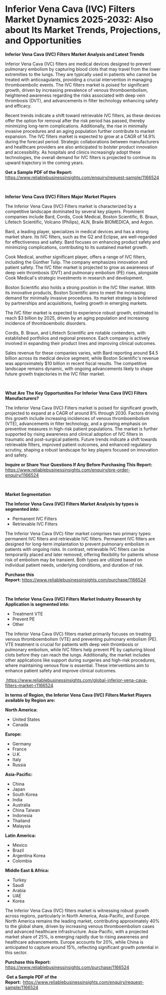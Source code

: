 <p><h1>Inferior Vena Cava (IVC) Filters Market Dynamics 2025-2032: Also about Its Market Trends, Projections, and Opportunities</h1></p><p><strong>Inferior Vena Cava (IVC) Filters Market Analysis and Latest Trends</strong></p>
<p><p>Inferior Vena Cava (IVC) filters are medical devices designed to prevent pulmonary embolism by capturing blood clots that may travel from the lower extremities to the lungs. They are typically used in patients who cannot be treated with anticoagulants, providing a crucial intervention in managing thromboembolic events. The IVC filters market is poised for significant growth, driven by increasing prevalence of venous thromboembolism, heightened awareness regarding the risks associated with deep vein thrombosis (DVT), and advancements in filter technology enhancing safety and efficacy.</p><p>Recent trends indicate a shift toward retrievable IVC filters, as these devices offer the option for removal after the risk period has passed, thereby minimizing long-term complications. Additionally, the rise in minimally invasive procedures and an aging population further contribute to market expansion. The IVC filters market is expected to grow at a CAGR of 14.9% during the forecast period. Strategic collaborations between manufacturers and healthcare providers are also anticipated to bolster product innovation and accessibility. As hospitals and clinics increasingly adopt these technologies, the overall demand for IVC filters is projected to continue its upward trajectory in the coming years.</p></p>
<p><strong>Get a Sample PDF of the Report:&nbsp;</strong> <a href="https://www.reliablebusinessinsights.com/enquiry/request-sample/1166524?utm_campaign=101&utm_medium=2&utm_source=Github&utm_content=ia&utm_term=14042025&utm_id=inferior-vena-cava-ivc-filters">https://www.reliablebusinessinsights.com/enquiry/request-sample/1166524</a></p>
<p>&nbsp;</p>
<p><strong>Inferior Vena Cava (IVC) Filters Major Market Players</strong></p>
<p><p>The Inferior Vena Cava (IVC) Filters market is characterized by a competitive landscape dominated by several key players. Prominent companies include Bard, Cordis, Cook Medical, Boston Scientific, B. Braun, Lifetech Scientific, Volcano (Philips), ALN, Braile BIOMEDICA, and Argon.</p><p>Bard, a leading player, specializes in medical devices and has a strong market share. Its IVC filters, such as the G2 and Eclipse, are well-regarded for effectiveness and safety. Bard focuses on enhancing product safety and minimizing complications, contributing to its sustained market growth.</p><p>Cook Medical, another significant player, offers a range of IVC filters, including the Günther Tulip. The company emphasizes innovation and patient safety. The IVC filter market is projected to grow as awareness of deep vein thrombosis (DVT) and pulmonary embolism (PE) rises, alongside Cook Medical's strategic investments in research and development.</p><p>Boston Scientific also holds a strong position in the IVC filter market. With its innovative products, Boston Scientific aims to meet the increasing demand for minimally invasive procedures. Its market strategy is bolstered by partnerships and acquisitions, fueling growth in emerging markets.</p><p>The IVC filter market is expected to experience robust growth, estimated to reach $3 billion by 2025, driven by an aging population and increasing incidence of thromboembolic disorders.</p><p>Cordis, B. Braun, and Lifetech Scientific are notable contenders, with established portfolios and regional presence. Each company is actively involved in expanding their product lines and improving clinical outcomes.</p><p>Sales revenue for these companies varies, with Bard reporting around $4.5 billion across its medical device segment, while Boston Scientific's revenue was approximately $10 billion in recent fiscal results. The competitive landscape remains dynamic, with ongoing advancements likely to shape future growth trajectories in the IVC filter market.</p></p>
<p>&nbsp;</p>
<p><strong>What Are The Key Opportunities For Inferior Vena Cava (IVC) Filters Manufacturers?</strong></p>
<p><p>The Inferior Vena Cava (IVC) Filters market is poised for significant growth, projected to expand at a CAGR of around 8% through 2030. Factors driving this growth include increasing incidences of venous thromboembolism (VTE), advancements in filter technology, and a growing emphasis on preventive measures in high-risk patient populations. The market is further supported by rising awareness and clinical adoption of IVC filters in traumatic and post-surgical patients. Future trends indicate a shift towards retrievable filters, improved patient outcomes, and enhanced regulatory scrutiny, shaping a robust landscape for key players focused on innovation and safety.</p></p>
<p><strong>Inquire or Share Your Questions If Any Before Purchasing This Report:</strong> <a href="https://www.reliablebusinessinsights.com/enquiry/pre-order-enquiry/1166524?utm_campaign=101&utm_medium=2&utm_source=Github&utm_content=ia&utm_term=14042025&utm_id=inferior-vena-cava-ivc-filters">https://www.reliablebusinessinsights.com/enquiry/pre-order-enquiry/1166524</a></p>
<p>&nbsp;</p>
<p><strong>Market Segmentation</strong></p>
<p><strong>The Inferior Vena Cava (IVC) Filters Market Analysis by types is segmented into:</strong></p>
<p><ul><li>Permanent IVC Filters</li><li>Retrievable IVC Filters</li></ul></p>
<p><p>The Inferior Vena Cava (IVC) filter market comprises two primary types: permanent IVC filters and retrievable IVC filters. Permanent IVC filters are designed for long-term implantation to prevent pulmonary embolism in patients with ongoing risks. In contrast, retrievable IVC filters can be temporarily placed and later removed, offering flexibility for patients whose risk of embolism may be transient. Both types are utilized based on individual patient needs, underlying conditions, and duration of risk.</p></p>
<p><strong>Purchase this Report:&nbsp;</strong><a href="https://www.reliablebusinessinsights.com/purchase/1166524?utm_campaign=101&utm_medium=2&utm_source=Github&utm_content=ia&utm_term=14042025&utm_id=inferior-vena-cava-ivc-filters">https://www.reliablebusinessinsights.com/purchase/1166524</a></p>
<p>&nbsp;</p>
<p><strong>The Inferior Vena Cava (IVC) Filters Market Industry Research by Application is segmented into:</strong></p>
<p><ul><li>Treatment VTE</li><li>Prevent PE</li><li>Other</li></ul></p>
<p><p>The Inferior Vena Cava (IVC) filters market primarily focuses on treating venous thromboembolism (VTE) and preventing pulmonary embolism (PE). VTE treatment is crucial for patients with deep vein thrombosis or pulmonary embolism, while IVC filters help prevent PE by capturing blood clots before they can reach the lungs. Additionally, the market includes other applications like support during surgeries and high-risk procedures, where maintaining venous flow is essential. These interventions aim to enhance patient safety and improve clinical outcomes.</p></p>
<p><a href="https://www.reliablebusinessinsights.com/global-inferior-vena-cava-filters-market-r1166524?utm_campaign=101&utm_medium=2&utm_source=Github&utm_content=ia&utm_term=14042025&utm_id=inferior-vena-cava-ivc-filters">&nbsp;https://www.reliablebusinessinsights.com/global-inferior-vena-cava-filters-market-r1166524</a></p>
<p><strong>In terms of Region, the Inferior Vena Cava (IVC) Filters Market Players available by Region are:</strong></p>
<p>
    <p> <strong> North America: </strong>
        <ul>
            <li>United States</li>
            <li>Canada</li>
        </ul>
        </p> 
    <p> <strong> Europe: </strong>
        <ul>
            <li>Germany</li>
            <li>France</li>
            <li>U.K.</li>
            <li>Italy</li>
            <li>Russia</li>
        </ul>
        </p> 
    <p> <strong> Asia-Pacific: </strong>
        <ul>
            <li>China</li>
            <li>Japan</li>
            <li>South Korea</li>
            <li>India</li>
            <li>Australia</li>
            <li>China Taiwan</li>
            <li>Indonesia</li>
            <li>Thailand</li>
            <li>Malaysia</li>
        </ul>
        </p> 
    <p> <strong> Latin America: </strong>
        <ul>
            <li>Mexico</li>
            <li>Brazil</li>
            <li>Argentina Korea</li>
            <li>Colombia</li>
        </ul>
        </p> 
    <p> <strong> Middle East & Africa: </strong>
        <ul>
            <li>Turkey</li>
            <li>Saudi</li>
            <li>Arabia</li>
            <li>UAE</li>
            <li>Korea</li>
        </ul>
    </p>
    </p>
<p><p>The Inferior Vena Cava (IVC) filters market is witnessing robust growth across regions, particularly in North America, Asia-Pacific, and Europe. North America remains the leading market, contributing approximately 40% to the global share, driven by increasing venous thromboembolism cases and advanced healthcare infrastructure. Asia-Pacific, with a projected market share of 25%, is emerging rapidly due to rising awareness and healthcare advancements. Europe accounts for 20%, while China is anticipated to capture around 15%, reflecting significant growth potential in this sector. </p></p>
<p><strong>Purchase this Report: </strong><a href="https://www.reliablebusinessinsights.com/purchase/1166524?utm_campaign=101&utm_medium=2&utm_source=Github&utm_content=ia&utm_term=14042025&utm_id=inferior-vena-cava-ivc-filters">https://www.reliablebusinessinsights.com/purchase/1166524</a></p>
<p>&nbsp;<strong>Get a Sample PDF of the Report:&nbsp;&nbsp;</strong><a href="https://www.reliablebusinessinsights.com/enquiry/request-sample/1166524?utm_campaign=101&utm_medium=2&utm_source=Github&utm_content=ia&utm_term=14042025&utm_id=inferior-vena-cava-ivc-filters">https://www.reliablebusinessinsights.com/enquiry/request-sample/1166524</a></p>
<p><strong></strong></p>
<p><p></p><p></p><p></p></p>